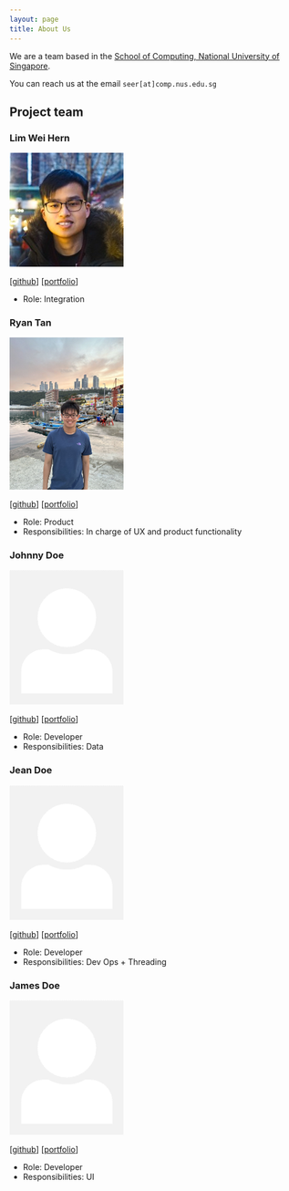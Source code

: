 ```yaml
---
layout: page
title: About Us
---
```


We are a team based in the [School of Computing, National University of Singapore](http://www.comp.nus.edu.sg).

You can reach us at the email `seer[at]comp.nus.edu.sg`

## Project team

### Lim Wei Hern

<img src="images/nrehiew.png" width="200px">

[[github](https://github.com/nrehiew)]
[[portfolio](team/nrehiew.md)]

* Role: Integration

### Ryan Tan

<img src="images/ryantzr.png" width="200px">

[[github](https://github.com/ryantzr1)]
[[portfolio](team/ryantzr1.md)]

* Role: Product 
* Responsibilities: In charge of UX and product functionality


### Johnny Doe

<img src="images/johndoe.png" width="200px">

[[github](http://github.com/johndoe)] [[portfolio](team/nrehiew.md)]

* Role: Developer
* Responsibilities: Data

### Jean Doe

<img src="images/johndoe.png" width="200px">

[[github](http://github.com/johndoe)]
[[portfolio](team/nrehiew.md)]

* Role: Developer
* Responsibilities: Dev Ops + Threading

### James Doe

<img src="images/johndoe.png" width="200px">

[[github](http://github.com/johndoe)]
[[portfolio](team/nrehiew.md)]

* Role: Developer
* Responsibilities: UI

